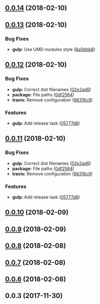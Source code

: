 <a name="0.0.14"></a>
## [0.0.14](https://github.com/Wikiki/bulma-ribbon/compare/0.0.13...0.0.14) (2018-02-10)



<a name="0.0.13"></a>
## [0.0.13](https://github.com/Wikiki/bulma-ribbon/compare/0.0.12...0.0.13) (2018-02-10)


### Bug Fixes

* **gulp:** Use UMD modules style ([8a0bbb8](https://github.com/Wikiki/bulma-ribbon/commit/8a0bbb8))



<a name="0.0.12"></a>
## [0.0.12](https://github.com/Wikiki/bulma-ribbon/compare/0.0.10...0.0.12) (2018-02-10)


### Bug Fixes

* **gulp:** Correct dist filenames ([02e2ad6](https://github.com/Wikiki/bulma-ribbon/commit/02e2ad6))
* **package:** File paths ([0df2564](https://github.com/Wikiki/bulma-ribbon/commit/0df2564))
* **travis:** Remove configuration ([98316c9](https://github.com/Wikiki/bulma-ribbon/commit/98316c9))


### Features

* **gulp:** Add release task ([05777d8](https://github.com/Wikiki/bulma-ribbon/commit/05777d8))



<a name="0.0.11"></a>
## [0.0.11](https://github.com/Wikiki/bulma-ribbon/compare/0.0.10...0.0.11) (2018-02-10)


### Bug Fixes

* **gulp:** Correct dist filenames ([02e2ad6](https://github.com/Wikiki/bulma-ribbon/commit/02e2ad6))
* **package:** File paths ([0df2564](https://github.com/Wikiki/bulma-ribbon/commit/0df2564))
* **travis:** Remove configuration ([98316c9](https://github.com/Wikiki/bulma-ribbon/commit/98316c9))


### Features

* **gulp:** Add release task ([05777d8](https://github.com/Wikiki/bulma-ribbon/commit/05777d8))



<a name="0.0.10"></a>
## [0.0.10](https://github.com/Wikiki/bulma-ribbon/compare/0.0.9...0.0.10) (2018-02-09)



<a name="0.0.9"></a>
## [0.0.9](https://github.com/Wikiki/bulma-ribbon/compare/0.0.8...0.0.9) (2018-02-09)



<a name="0.0.8"></a>
## [0.0.8](https://github.com/Wikiki/bulma-ribbon/compare/0.0.7...0.0.8) (2018-02-08)



<a name="0.0.7"></a>
## [0.0.7](https://github.com/Wikiki/bulma-ribbon/compare/v0.0.3...v0.0.7) (2018-02-08)



<a name="0.0.6"></a>
## [0.0.6](https://github.com/Wikiki/bulma-ribbon/compare/v0.0.3...v0.0.6) (2018-02-08)



<a name="0.0.3"></a>
## 0.0.3 (2017-11-30)



